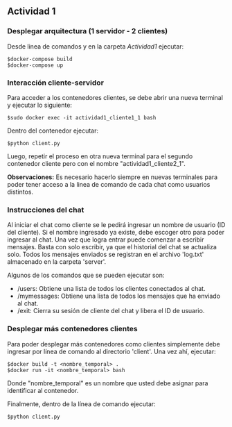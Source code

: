 ## Actividad 1

### Desplegar arquitectura (1 servidor - 2 clientes)
Desde linea de comandos y en la carpeta *Actividad1* ejecutar:

  `$docker-compose build`  
	`$docker-compose up`

### Interacción cliente-servidor
Para acceder a los contenedores clientes, se debe abrir una nueva terminal y ejecutar lo siguiente:
  
`$sudo docker exec -it actividad1_cliente1_1 bash`  
	
Dentro del contenedor ejecutar:

`$python client.py`

Luego, repetir el proceso en otra nueva terminal para el segundo contenedor cliente pero con el nombre "actividad1_cliente2_1".

**Observaciones:** 
	Es necesario hacerlo siempre en nuevas terminales para poder tener acceso a la linea de comando de cada chat como usuarios distintos.
	
### Instrucciones del chat
Al iniciar el chat como cliente se le pedirá ingresar un nombre de usuario (ID del cliente). Si el nombre ingresado ya existe, debe escoger otro para poder ingresar al chat.
Una vez que logra entrar puede comenzar a escribir mensajes. Basta con solo escribir, ya que el historial del chat se actualiza solo. Todos los mensajes enviados se registran en el archivo 'log.txt' almacenado en la carpeta 'server'.

Algunos de los comandos que se pueden ejecutar son:
- /users: Obtiene una lista de todos los clientes conectados al chat.
- /mymessages: Obtiene una lista de todos los mensajes que ha enviado al chat.
- /exit: Cierra su sesión de cliente del chat y libera el ID de usuario.

### Desplegar más contenedores clientes
Para poder desplegar más contenedores como clientes simplemente debe ingresar por línea de comando al directorio 'client'. Una vez ahí, ejecutar:

`$docker build -t <nombre_temporal> .`  
`$docker run -it <nombre_temporal> bash`
	
Donde "nombre_temporal" es un nombre que usted debe asignar para identificar al contenedor.

Finalmente, dentro de la línea de comando ejecutar:

`$python client.py`
